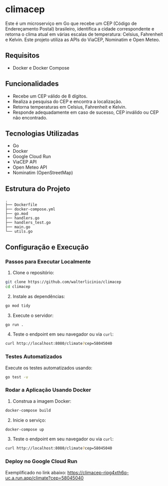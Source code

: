 # climacep

Este é um microserviço em Go que recebe um CEP (Código de Endereçamento Postal) brasileiro, identifica a cidade correspondente e retorna o clima atual em várias escalas de temperatura: Celsius, Fahrenheit e Kelvin. Este projeto utiliza as APIs do ViaCEP, Nominatim e Open Meteo.

## Requisitos

- Docker e Docker Compose


## Funcionalidades

- Recebe um CEP válido de 8 dígitos.
- Realiza a pesquisa do CEP e encontra a localização.
- Retorna temperaturas em Celsius, Fahrenheit e Kelvin.
- Responde adequadamente em caso de sucesso, CEP inválido ou CEP não encontrado.

## Tecnologias Utilizadas

- Go
- Docker
- Google Cloud Run
- ViaCEP API
- Open Meteo API
- Nominatim (OpenStreetMap)

## Estrutura do Projeto

```plaintext
.
├── Dockerfile
├── docker-compose.yml
├── go.mod
├── handlers.go
├── handlers_test.go
├── main.go
└── utils.go
```

## Configuração e Execução

### Passos para Executar Localmente

1. Clone o repositório:

```sh
git clone https://github.com/walterlicinio/climacep
cd climacep
```

2. Instale as dependências:

```sh
go mod tidy
```

3. Execute o servidor:

```sh
go run .
```

4. Teste o endpoint em seu navegador ou via `curl`:

```sh
curl http://localhost:8080/climate?cep=58045040
```

### Testes Automatizados

Execute os testes automatizados usando:

```sh
go test -v
```

### Rodar a Aplicação Usando Docker

1. Construa a imagem Docker:

```sh
docker-compose build
```

2. Inicie o serviço:

```sh
docker-compose up
```

3. Teste o endpoint em seu navegador ou via `curl`:

```sh
curl http://localhost:8080/climate?cep=58045040
```

### Deploy no Google Cloud Run

Exemplificado no link abaixo:
https://climacep-ripg4xth6q-uc.a.run.app/climate?cep=58045040